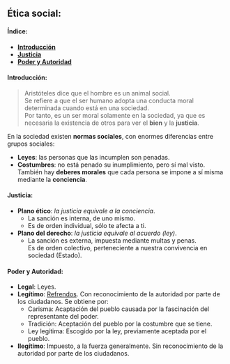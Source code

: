 ## Ética social:  
#### Índice:  
  * [**Introducción**](#introducción)  
  * [**Justicia**](#justicia)  
  * [**Poder y Autoridad**](#poder-y-autoridad)  

#### Introducción:  
> Aristóteles dice que el hombre es un animal social.  
Se refiere a que el ser humano adopta una conducta moral determinada cuando está en una sociedad.  
Por tanto, es un ser moral solamente en la sociedad, ya que es necesaria la existencia de otros para ver el **bien** y la **justicia**.  

En la sociedad existen **normas sociales**, con enormes diferencias entre grupos sociales:  
  * **Leyes**: las personas que las incumplen son penadas.  
  * **Costumbres**: no está penado su inumplimiento, pero sí mal visto.  
También hay **deberes morales** que cada persona se impone a sí misma mediante la **conciencia**.

#### Justicia:  
  * **Plano ético**: *la justicia equivale a la conciencia*.  
    * La sanción es interna, de uno mismo.  
    * Es de orden individual, sólo te afecta a ti.  
  * **Plano del derecho**: *la justicia equivale al acuerdo (ley)*.  
    * La sanción es externa, impuesta mediante multas y penas.  
    Es de orden colectivo, perteneciente a nuestra convivencia en sociedad (Estado).  

#### Poder y Autoridad:  
  * **Legal**: Leyes.  
  * **Legítimo**: [Refrendos](lema.rae.es/drae/?val=refrendo). Con reconocimiento de la autoridad por parte de los ciudadanos. Se obtiene por:  
    * Carisma: Acaptación del pueblo causada por la fascinación del representante del poder.  
    * Tradición: Aceptación del pueblo por la costumbre que se tiene.  
    * Ley legítima: Escogido por la ley, previamente aceptada por el pueblo.  
  * **Ilegítimo**: Impuesto, a la fuerza generalmente. Sin reconocimiento de la autoridad por parte de los ciudadanos.
